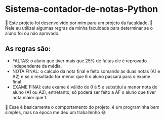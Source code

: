 # Sistema-contador-de-notas-Python
🧠 Este projeto foi desenvolvido por mim para um projeto da faculdade. 
🏫 Nele eu utilizei algumas regras da minha faculdade para determinar se o aluno foi ou não aprovado.


## As regras são:
- FALTAS: o aluno que tiver mais que 25% de faltas ele é reprovado independente da média.
- NOTA FINAL: o calculo da nota final é feito somando as duas notas (A1 e A2) e se o resultado for menor que 6 o aluno passará para o exame final.
- EXAME FINAl: este exame é válido de 0 à 5 e substitui a menor nota do aluno (A1 ou A2), entretanto, só poderá ser feito a AF o aluno que tiver nota maior que 1.


🚀 Esse é basicamente o comportamento do projeto, é um programinha bem simples, mas na época me deu um trabalhinho 😄
